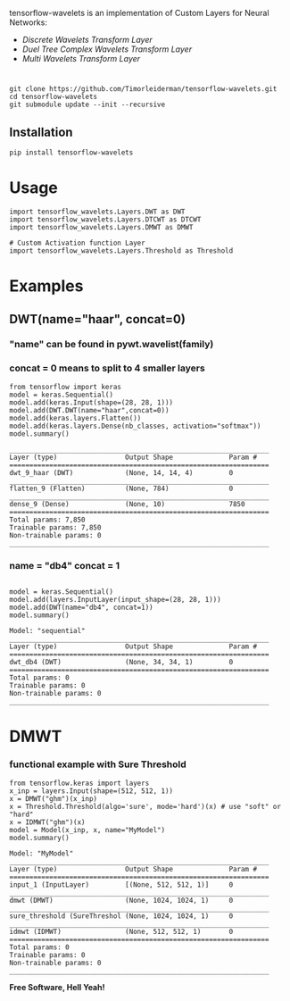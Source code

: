 tensorflow-wavelets is an implementation of Custom Layers for Neural Networks:
- *Discrete Wavelets Transform Layer*
- *Duel Tree Complex Wavelets Transform Layer*
- *Multi Wavelets Transform Layer*



# 
```
git clone https://github.com/Timorleiderman/tensorflow-wavelets.git
cd tensorflow-wavelets
git submodule update --init --recursive
```
## Installation

```
pip install tensorflow-wavelets
```
# Usage
```
import tensorflow_wavelets.Layers.DWT as DWT
import tensorflow_wavelets.Layers.DTCWT as DTCWT
import tensorflow_wavelets.Layers.DMWT as DMWT

# Custom Activation function Layer
import tensorflow_wavelets.Layers.Threshold as Threshold
```

# Examples
## DWT(name="haar", concat=0)
### "name" can be found in pywt.wavelist(family)
### concat = 0 means to split to 4 smaller layers

```
from tensorflow import keras
model = keras.Sequential()
model.add(keras.Input(shape=(28, 28, 1)))
model.add(DWT.DWT(name="haar",concat=0))
model.add(keras.layers.Flatten())
model.add(keras.layers.Dense(nb_classes, activation="softmax"))
model.summary()
```

    _________________________________________________________________
    Layer (type)                 Output Shape              Param #
    =================================================================
    dwt_9_haar (DWT)             (None, 14, 14, 4)         0
    _________________________________________________________________
    flatten_9 (Flatten)          (None, 784)               0
    _________________________________________________________________
    dense_9 (Dense)              (None, 10)                7850
    =================================================================
    Total params: 7,850
    Trainable params: 7,850
    Non-trainable params: 0
    _________________________________________________________________

### name = "db4" concat = 1
```

model = keras.Sequential()
model.add(layers.InputLayer(input_shape=(28, 28, 1)))
model.add(DWT(name="db4", concat=1))
model.summary()
```

    Model: "sequential"
    _________________________________________________________________
    Layer (type)                 Output Shape              Param #
    =================================================================
    dwt_db4 (DWT)                (None, 34, 34, 1)         0
    =================================================================
    Total params: 0
    Trainable params: 0
    Non-trainable params: 0
    _________________________________________________________________

# DMWT
### functional example with Sure Threshold
```
from tensorflow.keras import layers
x_inp = layers.Input(shape=(512, 512, 1))
x = DMWT("ghm")(x_inp)
x = Threshold.Threshold(algo='sure', mode='hard')(x) # use "soft" or "hard"
x = IDMWT("ghm")(x)
model = Model(x_inp, x, name="MyModel")
model.summary()
```
    Model: "MyModel"
    _________________________________________________________________
    Layer (type)                 Output Shape              Param #
    =================================================================
    input_1 (InputLayer)         [(None, 512, 512, 1)]     0
    _________________________________________________________________
    dmwt (DMWT)                  (None, 1024, 1024, 1)     0
    _________________________________________________________________
    sure_threshold (SureThreshol (None, 1024, 1024, 1)     0
    _________________________________________________________________
    idmwt (IDMWT)                (None, 512, 512, 1)       0
    =================================================================
    Total params: 0
    Trainable params: 0
    Non-trainable params: 0
    _________________________________________________________________

**Free Software, Hell Yeah!**
